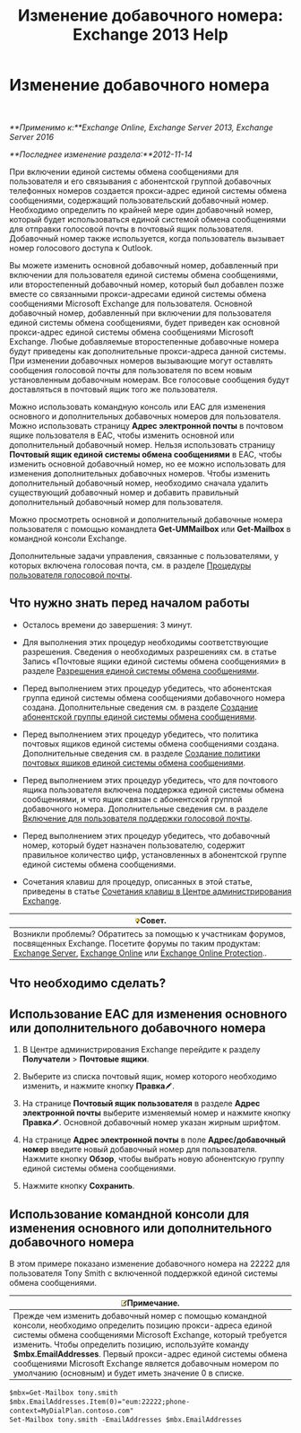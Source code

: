 ﻿---
title: 'Изменение добавочного номера: Exchange 2013 Help'
TOCTitle: Изменение добавочного номера
ms:assetid: ff22b366-3bfb-4bf7-9f11-62fba48f1caf
ms:mtpsurl: https://technet.microsoft.com/ru-ru/library/Bb232208(v=EXCHG.150)
ms:contentKeyID: 50556510
ms.date: 05/22/2018
mtps_version: v=EXCHG.150
ms.translationtype: MT
---

# Изменение добавочного номера

 

_**Применимо к:**Exchange Online, Exchange Server 2013, Exchange Server 2016_

_**Последнее изменение раздела:**2012-11-14_

При включении единой системы обмена сообщениями для пользователя и его связывания с абонентской группой добавочных телефонных номеров создается прокси-адрес единой системы обмена сообщениями, содержащий пользовательский добавочный номер. Необходимо определить по крайней мере один добавочный номер, который будет использоваться единой системой обмена сообщениями для отправки голосовой почты в почтовый ящик пользователя. Добавочный номер также используется, когда пользователь вызывает номер голосового доступа к Outlook.

Вы можете изменить основной добавочный номер, добавленный при включении для пользователя единой системы обмена сообщениями, или второстепенный добавочный номер, который был добавлен позже вместе со связанными прокси-адресами единой системы обмена сообщениями Microsoft Exchange для пользователя. Основной добавочный номер, добавленный при включении для пользователя единой системы обмена сообщениями, будет приведен как основной прокси-адрес единой системы обмена сообщениями Microsoft Exchange. Любые добавляемые второстепенные добавочные номера будут приведены как дополнительные прокси-адреса данной системы. При изменении добавочных номеров вызывающие могут оставлять сообщения голосовой почты для пользователя по всем новым установленным добавочным номерам. Все голосовые сообщения будут доставляться в почтовый ящик того же пользователя.

Можно использовать командную консоль или EAC для изменения основного и дополнительных добавочных номеров для пользователя. Можно использовать страницу **Адрес электронной почты** в почтовом ящике пользователя в EAC, чтобы изменить основной или дополнительный добавочный номер. Нельзя использовать страницу **Почтовый ящик единой системы обмена сообщениями** в EAC, чтобы изменить основной добавочный номер, но ее можно использовать для изменения дополнительных добавочных номеров. Чтобы изменить дополнительный добавочный номер, необходимо сначала удалить существующий добавочный номер и добавить правильный дополнительный добавочный номер для пользователя.

Можно просмотреть основной и дополнительный добавочные номера пользователя с помощью командлета **Get-UMMailbox** или **Get-Mailbox** в командной консоли Exchange.

Дополнительные задачи управления, связанные с пользователями, у которых включена голосовая почта, см. в разделе [Процедуры пользователя голосовой почты](voice-mail-enabled-user-procedures-exchange-2013-help.md).

## Что нужно знать перед началом работы

  - Осталось времени до завершения: 3 минут.

  - Для выполнения этих процедур необходимы соответствующие разрешения. Сведения о необходимых разрешениях см. в статье Запись «Почтовые ящики единой системы обмена сообщениями» в разделе [Разрешения единой системы обмена сообщениями](unified-messaging-permissions-exchange-2013-help.md).

  - Перед выполнением этих процедур убедитесь, что абонентская группа единой системы обмена сообщениями добавочного номера создана. Дополнительные сведения см. в разделе [Создание абонентской группы единой системы обмена сообщениями](create-a-um-dial-plan-exchange-2013-help.md).

  - Перед выполнением этих процедур убедитесь, что политика почтовых ящиков единой системы обмена сообщениями создана. Дополнительные сведения см. в разделе [Создание политики почтовых ящиков единой системы обмена сообщениями](create-a-um-mailbox-policy-exchange-2013-help.md).

  - Перед выполнением этих процедур убедитесь, что для почтового ящика пользователя включена поддержка единой системы обмена сообщениями, и что ящик связан с абонентской группой добавочного номера. Дополнительные сведения см. в разделе [Включение для пользователя поддержки голосовой почты](enable-a-user-for-voice-mail-exchange-2013-help.md).

  - Перед выполнением этих процедур убедитесь, что добавочный номер, который будет назначен пользователю, содержит правильное количество цифр, установленных в абонентской группе единой системы обмена сообщениями.

  - Сочетания клавиш для процедур, описанных в этой статье, приведены в статье [Сочетания клавиш в Центре администрирования Exchange](keyboard-shortcuts-in-the-exchange-admin-center-exchange-online-protection-help.md).

<table>
<thead>
<tr class="header">
<th><img src="images/Bb124558.tip(EXCHG.150).gif" title="Совет" alt="Совет" />Совет.</th>
</tr>
</thead>
<tbody>
<tr class="odd">
<td>Возникли проблемы? Обратитесь за помощью к участникам форумов, посвященных Exchange. Посетите форумы по таким продуктам: <a href="https://go.microsoft.com/fwlink/p/?linkid=60612">Exchange Server</a>, <a href="https://go.microsoft.com/fwlink/p/?linkid=267542">Exchange Online</a> или <a href="https://go.microsoft.com/fwlink/p/?linkid=285351">Exchange Online Protection</a>..</td>
</tr>
</tbody>
</table>


## Что необходимо сделать?

## Использование EAC для изменения основного или дополнительного добавочного номера

1.  В Центре администрирования Exchange перейдите к разделу **Получатели** \> **Почтовые ящики**.

2.  Выберите из списка почтовый ящик, номер которого необходимо изменить, и нажмите кнопку **Правка**![Значок редактирования](images/Bb124582.6f53ccb2-1f13-4c02-bea0-30690e6ea71d(EXCHG.150).gif "Значок редактирования").

3.  На странице **Почтовый ящик пользователя** в разделе **Адрес электронной почты** выберите изменяемый номер и нажмите кнопку **Правка**![Значок редактирования](images/Bb124582.6f53ccb2-1f13-4c02-bea0-30690e6ea71d(EXCHG.150).gif "Значок редактирования"). Основной добавочный номер указан жирным шрифтом.

4.  На странице **Адрес электронной почты** в поле **Адрес/добавочный номер** введите новый добавочный номер для пользователя. Нажмите кнопку **Обзор**, чтобы выбрать новую абонентскую группу единой системы обмена сообщениями.

5.  Нажмите кнопку **Сохранить**.

## Использование командной консоли для изменения основного или дополнительного добавочного номера

В этом примере показано изменение добавочного номера на 22222 для пользователя Tony Smith с включенной поддержкой единой системы обмена сообщениями.

<table>
<thead>
<tr class="header">
<th><img src="images/JJ126620.note(EXCHG.150).gif" title="Примечание" alt="Примечание" />Примечание.</th>
</tr>
</thead>
<tbody>
<tr class="odd">
<td>Прежде чем изменить добавочный номер с помощью командной консоли, необходимо определить позицию прокси-адреса единой системы обмена сообщениями Microsoft Exchange, который требуется изменить. Чтобы определить позицию, используйте команду <strong>$mbx.EmailAddresses</strong>. Первый прокси-адрес единой системы обмена сообщениями Microsoft Exchange является добавочным номером по умолчанию (основным) и будет иметь значение 0 в списке.</td>
</tr>
</tbody>
</table>


    $mbx=Get-Mailbox tony.smith
    $mbx.EmailAddresses.Item(0)="eum:22222;phone-context=MyDialPlan.contoso.com"
    Set-Mailbox tony.smith -EmailAddresses $mbx.EmailAddresses

